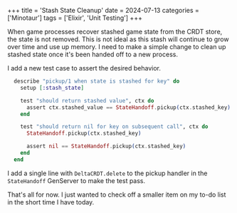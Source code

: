 +++
title = 'Stash State Cleanup'
date = 2024-07-13
categories = ['Minotaur']
tags = ['Elixir', 'Unit Testing']
+++

When game processes recover stashed game state from the CRDT store, the state is not removed.
This is not ideal as this stash will continue to grow over time and use up memory.
I need to make a simple change to clean up stashed state once it's been handed off to a new process.

I add a new test case to assert the desired behavior.
```ex
  describe "pickup/1 when state is stashed for key" do
    setup [:stash_state]

    test "should return stashed value", ctx do
      assert ctx.stashed_value == StateHandoff.pickup(ctx.stashed_key)
    end

    test "should return nil for key on subsequent call", ctx do
      StateHandoff.pickup(ctx.stashed_key)

      assert nil == StateHandoff.pickup(ctx.stashed_key)
    end
  end
```

I add a single line with `DeltaCRDT.delete` to the pickup handler in the `StateHandoff` GenServer to make the test pass.

That's all for now.
I just wanted to check off a smaller item on my to-do list in the short time I have today.
